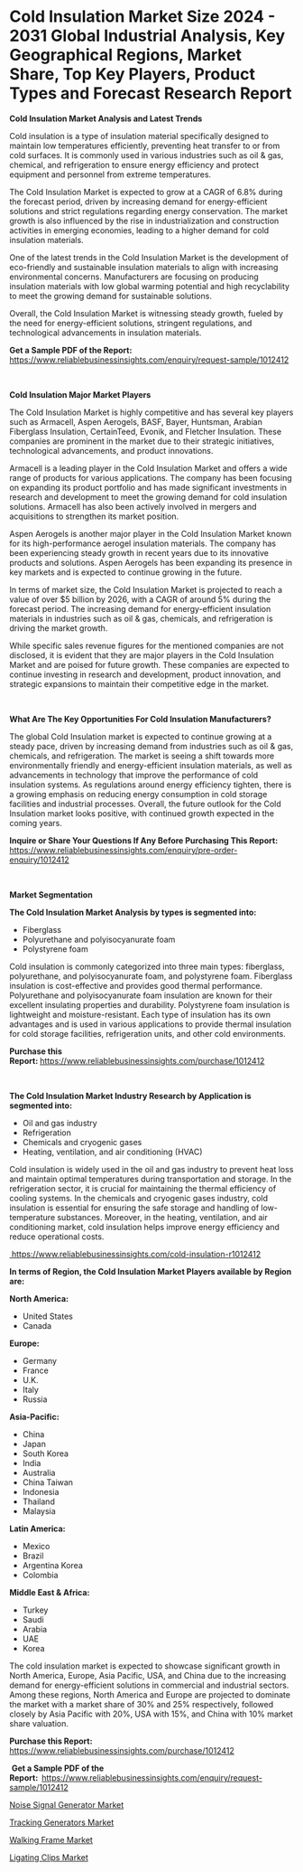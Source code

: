 <p><h1>Cold Insulation Market Size 2024 - 2031 Global Industrial Analysis, Key Geographical Regions, Market Share, Top Key Players, Product Types and Forecast Research Report</h1></p><p><strong>Cold Insulation Market Analysis and Latest Trends</strong></p>
<p><p>Cold insulation is a type of insulation material specifically designed to maintain low temperatures efficiently, preventing heat transfer to or from cold surfaces. It is commonly used in various industries such as oil & gas, chemical, and refrigeration to ensure energy efficiency and protect equipment and personnel from extreme temperatures.</p><p>The Cold Insulation Market is expected to grow at a CAGR of 6.8% during the forecast period, driven by increasing demand for energy-efficient solutions and strict regulations regarding energy conservation. The market growth is also influenced by the rise in industrialization and construction activities in emerging economies, leading to a higher demand for cold insulation materials.</p><p>One of the latest trends in the Cold Insulation Market is the development of eco-friendly and sustainable insulation materials to align with increasing environmental concerns. Manufacturers are focusing on producing insulation materials with low global warming potential and high recyclability to meet the growing demand for sustainable solutions.</p><p>Overall, the Cold Insulation Market is witnessing steady growth, fueled by the need for energy-efficient solutions, stringent regulations, and technological advancements in insulation materials.</p></p>
<p><strong>Get a Sample PDF of the Report:&nbsp;</strong> <a href="https://www.reliablebusinessinsights.com/enquiry/request-sample/1012412">https://www.reliablebusinessinsights.com/enquiry/request-sample/1012412</a></p>
<p>&nbsp;</p>
<p><strong>Cold Insulation Major Market Players</strong></p>
<p><p>The Cold Insulation Market is highly competitive and has several key players such as Armacell, Aspen Aerogels, BASF, Bayer, Huntsman, Arabian Fiberglass Insulation, CertainTeed, Evonik, and Fletcher Insulation. These companies are prominent in the market due to their strategic initiatives, technological advancements, and product innovations.</p><p>Armacell is a leading player in the Cold Insulation Market and offers a wide range of products for various applications. The company has been focusing on expanding its product portfolio and has made significant investments in research and development to meet the growing demand for cold insulation solutions. Armacell has also been actively involved in mergers and acquisitions to strengthen its market position.</p><p>Aspen Aerogels is another major player in the Cold Insulation Market known for its high-performance aerogel insulation materials. The company has been experiencing steady growth in recent years due to its innovative products and solutions. Aspen Aerogels has been expanding its presence in key markets and is expected to continue growing in the future.</p><p>In terms of market size, the Cold Insulation Market is projected to reach a value of over $5 billion by 2026, with a CAGR of around 5% during the forecast period. The increasing demand for energy-efficient insulation materials in industries such as oil & gas, chemicals, and refrigeration is driving the market growth.</p><p>While specific sales revenue figures for the mentioned companies are not disclosed, it is evident that they are major players in the Cold Insulation Market and are poised for future growth. These companies are expected to continue investing in research and development, product innovation, and strategic expansions to maintain their competitive edge in the market.</p></p>
<p>&nbsp;</p>
<p><strong>What Are The Key Opportunities For Cold Insulation Manufacturers?</strong></p>
<p><p>The global Cold Insulation market is expected to continue growing at a steady pace, driven by increasing demand from industries such as oil & gas, chemicals, and refrigeration. The market is seeing a shift towards more environmentally friendly and energy-efficient insulation materials, as well as advancements in technology that improve the performance of cold insulation systems. As regulations around energy efficiency tighten, there is a growing emphasis on reducing energy consumption in cold storage facilities and industrial processes. Overall, the future outlook for the Cold Insulation market looks positive, with continued growth expected in the coming years.</p></p>
<p><strong>Inquire or Share Your Questions If Any Before Purchasing This Report:</strong> <a href="https://www.reliablebusinessinsights.com/enquiry/pre-order-enquiry/1012412">https://www.reliablebusinessinsights.com/enquiry/pre-order-enquiry/1012412</a></p>
<p>&nbsp;</p>
<p><strong>Market Segmentation</strong></p>
<p><strong>The Cold Insulation Market Analysis by types is segmented into:</strong></p>
<p><ul><li>Fiberglass</li><li>Polyurethane and polyisocyanurate foam</li><li>Polystyrene foam</li></ul></p>
<p><p>Cold insulation is commonly categorized into three main types: fiberglass, polyurethane, and polyisocyanurate foam, and polystyrene foam. Fiberglass insulation is cost-effective and provides good thermal performance. Polyurethane and polyisocyanurate foam insulation are known for their excellent insulating properties and durability. Polystyrene foam insulation is lightweight and moisture-resistant. Each type of insulation has its own advantages and is used in various applications to provide thermal insulation for cold storage facilities, refrigeration units, and other cold environments.</p></p>
<p><strong>Purchase this Report:&nbsp;</strong><a href="https://www.reliablebusinessinsights.com/purchase/1012412">https://www.reliablebusinessinsights.com/purchase/1012412</a></p>
<p>&nbsp;</p>
<p><strong>The Cold Insulation Market Industry Research by Application is segmented into:</strong></p>
<p><ul><li>Oil and gas industry</li><li>Refrigeration</li><li>Chemicals and cryogenic gases</li><li>Heating, ventilation, and air conditioning (HVAC)</li></ul></p>
<p><p>Cold insulation is widely used in the oil and gas industry to prevent heat loss and maintain optimal temperatures during transportation and storage. In the refrigeration sector, it is crucial for maintaining the thermal efficiency of cooling systems. In the chemicals and cryogenic gases industry, cold insulation is essential for ensuring the safe storage and handling of low-temperature substances. Moreover, in the heating, ventilation, and air conditioning market, cold insulation helps improve energy efficiency and reduce operational costs.</p></p>
<p><a href="https://www.reliablebusinessinsights.com/cold-insulation-r1012412">&nbsp;https://www.reliablebusinessinsights.com/cold-insulation-r1012412</a></p>
<p><strong>In terms of Region, the Cold Insulation Market Players available by Region are:</strong></p>
<p>
    <p> <strong> North America: </strong>
        <ul>
            <li>United States</li>
            <li>Canada</li>
        </ul>
        </p> 
    <p> <strong> Europe: </strong>
        <ul>
            <li>Germany</li>
            <li>France</li>
            <li>U.K.</li>
            <li>Italy</li>
            <li>Russia</li>
        </ul>
        </p> 
    <p> <strong> Asia-Pacific: </strong>
        <ul>
            <li>China</li>
            <li>Japan</li>
            <li>South Korea</li>
            <li>India</li>
            <li>Australia</li>
            <li>China Taiwan</li>
            <li>Indonesia</li>
            <li>Thailand</li>
            <li>Malaysia</li>
        </ul>
        </p> 
    <p> <strong> Latin America: </strong>
        <ul>
            <li>Mexico</li>
            <li>Brazil</li>
            <li>Argentina Korea</li>
            <li>Colombia</li>
        </ul>
        </p> 
    <p> <strong> Middle East & Africa: </strong>
        <ul>
            <li>Turkey</li>
            <li>Saudi</li>
            <li>Arabia</li>
            <li>UAE</li>
            <li>Korea</li>
        </ul>
    </p>
    </p>
<p><p>The cold insulation market is expected to showcase significant growth in North America, Europe, Asia Pacific, USA, and China due to the increasing demand for energy-efficient solutions in commercial and industrial sectors. Among these regions, North America and Europe are projected to dominate the market with a market share of 30% and 25% respectively, followed closely by Asia Pacific with 20%, USA with 15%, and China with 10% market share valuation.</p></p>
<p><strong>Purchase this Report: </strong><a href="https://www.reliablebusinessinsights.com/purchase/1012412">https://www.reliablebusinessinsights.com/purchase/1012412</a></p>
<p>&nbsp;<strong>Get a Sample PDF of the Report:&nbsp;&nbsp;</strong><a href="https://www.reliablebusinessinsights.com/enquiry/request-sample/1012412">https://www.reliablebusinessinsights.com/enquiry/request-sample/1012412</a></p>
<p><strong></strong></p>
<p><p><a href="https://www.linkedin.com/pulse/insights-noise-signal-generator-industry-market-financial-status-g7z2f?trackingId=1NifLGQu42eOO5bPEjYvUw%3D%3D">Noise Signal Generator Market</a></p><p><a href="https://www.linkedin.com/pulse/tracking-generators-market-analysis-report-global-insights-region-n7exf?trackingId=ZeHNvzloQGAGYklR79moyQ%3D%3D">Tracking Generators Market</a></p><p><a href="https://github.com/LeilaniWyman2021/Market-Research-Report-List-1/blob/main/walking-frame-market.md">Walking Frame Market</a></p><p><a href="https://github.com/okotobwrhuteie/Market-Research-Report-List-3/blob/main/ligating-clips-market.md">Ligating Clips Market</a></p></p>